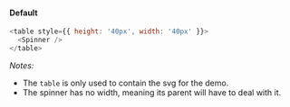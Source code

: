 #### Default

```js
<table style={{ height: '40px', width: '40px' }}>
  <Spinner />
</table>
```

_Notes:_

* The `table` is only used to contain the svg for the demo.
* The spinner has no width, meaning its parent will have to deal with it.
